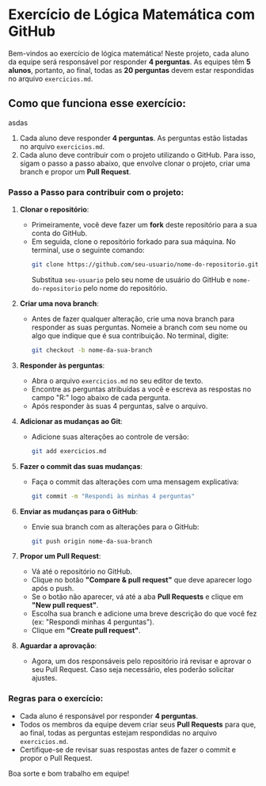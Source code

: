 # Exercício de Lógica Matemática com GitHub

Bem-vindos ao exercício de lógica matemática! Neste projeto, cada aluno da equipe será responsável por responder **4 perguntas**. As equipes têm **5 alunos**, portanto, ao final, todas as **20 perguntas** devem estar respondidas no arquivo `exercicios.md`.

## Como que funciona esse exercício:
asdas 
1. Cada aluno deve responder **4 perguntas**. As perguntas estão listadas no arquivo `exercicios.md`.
2. Cada aluno deve contribuir com o projeto utilizando o GitHub. Para isso, sigam o passo a passo abaixo, que envolve clonar o projeto, criar uma branch e propor um **Pull Request**.

### Passo a Passo para contribuir com o projeto:

1. **Clonar o repositório**:
   - Primeiramente, você deve fazer um **fork** deste repositório para a sua conta do GitHub.
   - Em seguida, clone o repositório forkado para sua máquina. No terminal, use o seguinte comando:
     ```bash
     git clone https://github.com/seu-usuario/nome-do-repositorio.git
     ```
     Substitua `seu-usuario` pelo seu nome de usuário do GitHub e `nome-do-repositorio` pelo nome do repositório.

2. **Criar uma nova branch**:
   - Antes de fazer qualquer alteração, crie uma nova branch para responder as suas perguntas. Nomeie a branch com seu nome ou algo que indique que é sua contribuição. No terminal, digite:
     ```bash
     git checkout -b nome-da-sua-branch
     ```

3. **Responder às perguntas**:
   - Abra o arquivo `exercicios.md` no seu editor de texto.
   - Encontre as perguntas atribuídas a você e escreva as respostas no campo "R:" logo abaixo de cada pergunta.
   - Após responder às suas 4 perguntas, salve o arquivo.

4. **Adicionar as mudanças ao Git**:
   - Adicione suas alterações ao controle de versão:
     ```bash
     git add exercicios.md
     ```

5. **Fazer o commit das suas mudanças**:
   - Faça o commit das alterações com uma mensagem explicativa:
     ```bash
     git commit -m "Respondi às minhas 4 perguntas"
     ```

6. **Enviar as mudanças para o GitHub**:
   - Envie sua branch com as alterações para o GitHub:
     ```bash
     git push origin nome-da-sua-branch
     ```

7. **Propor um Pull Request**:
   - Vá até o repositório no GitHub.
   - Clique no botão **"Compare & pull request"** que deve aparecer logo após o push.
   - Se o botão não aparecer, vá até a aba **Pull Requests** e clique em **"New pull request"**.
   - Escolha sua branch e adicione uma breve descrição do que você fez (ex: "Respondi minhas 4 perguntas").
   - Clique em **"Create pull request"**.

8. **Aguardar a aprovação**:
   - Agora, um dos responsáveis pelo repositório irá revisar e aprovar o seu Pull Request. Caso seja necessário, eles poderão solicitar ajustes.

### Regras para o exercício:
- Cada aluno é responsável por responder **4 perguntas**.
- Todos os membros da equipe devem criar seus **Pull Requests** para que, ao final, todas as perguntas estejam respondidas no arquivo `exercicios.md`.
- Certifique-se de revisar suas respostas antes de fazer o commit e propor o Pull Request.

Boa sorte e bom trabalho em equipe!
